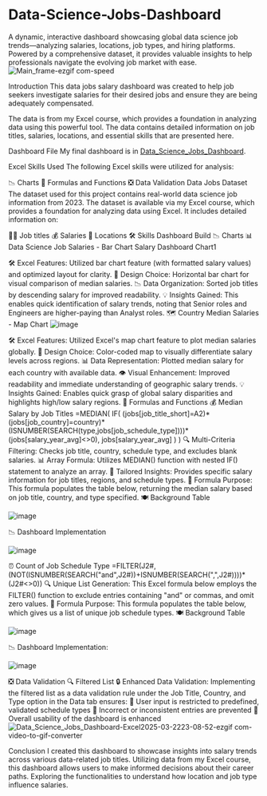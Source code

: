# Data-Science-Jobs-Dashboard
A dynamic, interactive dashboard showcasing global data science job trends—analyzing salaries, locations, job types, and hiring platforms. Powered by a comprehensive dataset, it provides valuable insights to help professionals navigate the evolving job market with ease.
![Main_frame-ezgif com-speed](https://github.com/user-attachments/assets/d76ac65f-fdda-44ac-85c2-269a5ce8e992)


Introduction
This data jobs salary dashboard was created to help job seekers investigate salaries for their desired jobs and ensure they are being adequately compensated.

The data is from my Excel course, which provides a foundation in analyzing data using this powerful tool. The data contains detailed information on job titles, salaries, locations, and essential skills that are presented here.

Dashboard File
My final dashboard is in [Data_Science_Jobs_Dashboard](Data_Science_Jobs_Dashboard.xlsx).

Excel Skills Used
The following Excel skills were utilized for analysis:

📉 Charts
🧮 Formulas and Functions
❎ Data Validation
Data Jobs Dataset
The dataset used for this project contains real-world data science job information from 2023. The dataset is available via my Excel course, which provides a foundation for analyzing data using Excel. It includes detailed information on:

👨‍💼 Job titles
💰 Salaries
📍 Locations
🛠️ Skills
Dashboard Build
📉 Charts
📊 Data Science Job Salaries - Bar Chart
Salary Dashboard Chart1

🛠️ Excel Features: Utilized bar chart feature (with formatted salary values) and optimized layout for clarity.
🎨 Design Choice: Horizontal bar chart for visual comparison of median salaries.
📉 Data Organization: Sorted job titles by descending salary for improved readability.
💡 Insights Gained: This enables quick identification of salary trends, noting that Senior roles and Engineers are higher-paying than Analyst roles.
🗺️ Country Median Salaries - Map Chart
![image](https://github.com/user-attachments/assets/a958a489-1c0b-4505-82a4-4274b13eb1a1)


🛠️ Excel Features: Utilized Excel's map chart feature to plot median salaries globally.
🎨 Design Choice: Color-coded map to visually differentiate salary levels across regions.
📊 Data Representation: Plotted median salary for each country with available data.
👁️ Visual Enhancement: Improved readability and immediate understanding of geographic salary trends.
💡 Insights Gained: Enables quick grasp of global salary disparities and highlights high/low salary regions.
🧮 Formulas and Functions
💰 Median Salary by Job Titles
=MEDIAN(
IF(
    (jobs[job_title_short]=A2)*
    (jobs[job_country]=country)*
    (ISNUMBER(SEARCH(type,jobs[job_schedule_type])))*
    (jobs[salary_year_avg]<>0),
    jobs[salary_year_avg]
)
)
🔍 Multi-Criteria Filtering: Checks job title, country, schedule type, and excludes blank salaries.
📊 Array Formula: Utilizes MEDIAN() function with nested IF() statement to analyze an array.
🎯 Tailored Insights: Provides specific salary information for job titles, regions, and schedule types.
🔢 Formula Purpose: This formula populates the table below, returning the median salary based on job title, country, and type specified.
🍽️ Background Table

![image](https://github.com/user-attachments/assets/0f8c1370-02c2-4720-89b1-e3525e4247f7)


📉 Dashboard Implementation

![image](https://github.com/user-attachments/assets/34801f55-e18a-450f-8eeb-1a75fdbaca10)


⏰ Count of Job Schedule Type
=FILTER(J2#,(NOT(ISNUMBER(SEARCH("and",J2#))+ISNUMBER(SEARCH(",",J2#))))*(J2#<>0))
🔍 Unique List Generation: This Excel formula below employs the FILTER() function to exclude entries containing "and" or commas, and omit zero values.
🔢 Formula Purpose: This formula populates the table below, which gives us a list of unique job schedule types.
🍽️ Background Table

![image](https://github.com/user-attachments/assets/074fa979-c3ad-41b8-ac3e-f6e37faa38ec)

📉 Dashboard Implementation:

![image](https://github.com/user-attachments/assets/f0e56d73-a60b-4553-851a-d390571bbb9f)


❎ Data Validation
🔍 Filtered List
🔒 Enhanced Data Validation: Implementing the filtered list as a data validation rule under the Job Title, Country, and Type option in the Data tab ensures:
🎯 User input is restricted to predefined, validated schedule types
🚫 Incorrect or inconsistent entries are prevented
👥 Overall usability of the dashboard is enhanced
![Data_Science_Jobs_Dashboard-Excel2025-03-2223-08-52-ezgif com-video-to-gif-converter](https://github.com/user-attachments/assets/f2ceb82a-8293-40f9-8031-487eebfaccba)


Conclusion
I created this dashboard to showcase insights into salary trends across various data-related job titles. Utilizing data from my Excel course, this dashboard allows users to make informed decisions about their career paths. Exploring the functionalities to understand how location and job type influence salaries.
